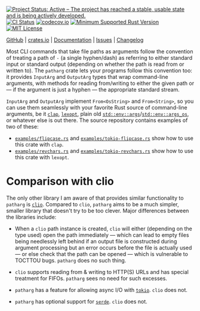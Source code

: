 [![Project Status: Active – The project has reached a stable, usable state and is being actively developed.](https://www.repostatus.org/badges/latest/active.svg)](https://www.repostatus.org/#active)
[![CI Status](https://github.com/jwodder/patharg/actions/workflows/test.yml/badge.svg)](https://github.com/jwodder/patharg/actions/workflows/test.yml)
[![codecov.io](https://codecov.io/gh/jwodder/patharg/branch/master/graph/badge.svg)](https://codecov.io/gh/jwodder/patharg)
[![Minimum Supported Rust Version](https://img.shields.io/badge/MSRV-1.65-orange)](https://www.rust-lang.org)
[![MIT License](https://img.shields.io/github/license/jwodder/patharg.svg)](https://opensource.org/licenses/MIT)

[GitHub](https://github.com/jwodder/patharg) | [crates.io](https://crates.io/crates/patharg) | [Documentation](https://docs.rs/patharg) | [Issues](https://github.com/jwodder/patharg/issues) | [Changelog](https://github.com/jwodder/patharg/blob/master/CHANGELOG.md)

Most CLI commands that take file paths as arguments follow the convention of
treating a path of `-` (a single hyphen/dash) as referring to either standard
input or standard output (depending on whether the path is read from or written
to).  The `patharg` crate lets your programs follow this convention too: it
provides `InputArg` and `OutputArg` types that wrap command-line arguments,
with methods for reading from/writing to either the given path or — if the
argument is just a hyphen — the appropriate standard stream.

`InputArg` and `OutputArg` implement `From<OsString>` and `From<String>`, so
you can use them seamlessly with your favorite Rust source of command-line
arguments, be it [`clap`][], [`lexopt`][], plain old
[`std::env::args`][args]/[`std::env::args_os`][args_os], or whatever else is
out there.  The source repository contains examples of two of these:

- [`examples/flipcase.rs`][flipcase] and
  [`examples/tokio-flipcase.rs`][tokio-flipcase] show how to use this crate
  with `clap`.
- [`examples/revchars.rs`][revchars] and
  [`examples/tokio-revchars.rs`][tokio-revchars] show how to use this crate
  with `lexopt`.

[`clap`]: https://crates.io/crates/clap
[`lexopt`]: https://crates.io/crates/lexopt
[args]: https://doc.rust-lang.org/std/env/fn.args.html
[args_os]: https://doc.rust-lang.org/std/env/fn.args_os.html
[flipcase]: https://github.com/jwodder/patharg/blob/master/examples/flipcase.rs
[tokio-flipcase]: https://github.com/jwodder/patharg/blob/master/examples/tokio-flipcase.rs
[revchars]: https://github.com/jwodder/patharg/blob/master/examples/revchars.rs
[tokio-revchars]: https://github.com/jwodder/patharg/blob/master/examples/tokio-revchars.rs

Comparison with clio
====================

The only other library I am aware of that provides similar functionality to
`patharg` is [`clio`][].  Compared to `clio`, `patharg` aims to be a much
simpler, smaller library that doesn't try to be too clever.  Major differences
between the libraries include:

- When a `clio` path instance is created, `clio` will either (depending on the
  type used) open the path immediately — which can lead to empty files being
  needlessly left behind if an output file is constructed during argument
  processing but an error occurs before the file is actually used — or else
  check that the path can be opened — which is vulnerable to TOCTTOU bugs.
  `patharg` does no such thing.

- `clio` supports reading from & writing to HTTP(S) URLs and has special
  treatment for FIFOs.  `patharg` sees no need for such excesses.

- `patharg` has a feature for allowing async I/O with [`tokio`][].  `clio` does
  not.

- `patharg` has optional support for [`serde`][].  `clio` does not.

[`clio`]: https://crates.io/crates/clio
[`tokio`]: https://crates.io/crates/tokio
[`serde`]: https://crates.io/crates/serde
